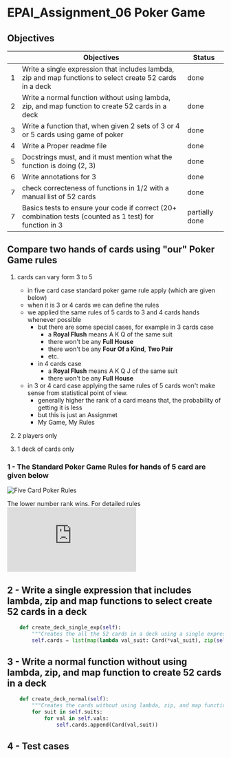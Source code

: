 # EPAI_Assignment_06 Poker Game

## Objectives

|   | Objectives  |  Status |
|---|---|---|
|1   | Write a single expression that includes lambda, zip and map functions to select create 52 cards in a deck  | done  |
|2   | Write a normal function without using lambda, zip, and map function to create 52 cards in a deck   |  done |
|3   | Write a function that, when given 2 sets of 3 or 4 or 5 cards using game of poker | done   |
|4   | Write a Proper readme file | done  |
|5   | Docstrings must, and it must mention what the function is doing (2, 3)  |  done |
|6   | Write annotations for 3 | done   |
|7   | check correcteness of functions in 1/2 with a manual list of 52 cards | done   |
|7   | Basics tests to ensure your code if correct (20+ combination tests (counted as 1 test) for function in 3 | partially done   |

## Compare two hands of cards using "our" Poker Game rules

1. cards can vary form 3 to 5
    - in five card case standard poker game rule apply (which are given below)
    - when it is 3 or 4 cards we can define the rules
    - we applied the same rules of 5 cards to 3 and 4 cards hands whenever possible
      - but there are some special cases, for example in 3 cards case
          - a **Royal Flush** means A K Q of the same suit
          - there won't be any **Full House**
          - there won't be any **Four Of a Kind**, **Two Pair**
          - etc.
       - in 4 cards case
          - a **Royal Flush** means A K Q J of the same suit
          - there won't be any **Full House**
     - in 3 or 4 card case applying the same rules of 5 cards won't make sense from statistical point of view.       
        - generally higher the rank of a card means that, the probability of getting it is less
        - but this is just an Assignmet
        - My Game, My Rules 
        
2. 2 players only
3. 1 deck of cards only


### 1 - The Standard Poker Game Rules for hands of 5 card are given below

![Five Card Poker Rules](https://i.pinimg.com/474x/6b/1f/f7/6b1ff73716c14139c951241f3c1d7c46.jpg)

The lower number rank wins.
For detailed rules ![click here](https://www.blackrain79.com/2018/05/poker-cheat-sheet.html)

## 2 - Write a single expression that includes lambda, zip and map functions to select create 52 cards in a deck
```python
    def create_deck_single_exp(self):
        """Creates the all the 52 cards in a deck using a single expression having lambda, zip, and map function"""
        self.cards = list(map(lambda val_suit: Card(*val_suit), zip(self.vals*len(self.suits), self.suits*len(self.vals))))
```
## 3 - Write a normal function without using lambda, zip, and map function to create 52 cards in a deck 

```python
    def create_deck_normal(self):
        """Creates the cards without using lambda, zip, and map function to create 52 cards in a deck"""
        for suit in self.suits:
            for val in self.vals:
                self.cards.append(Card(val,suit))
```
## 4 - Test cases
